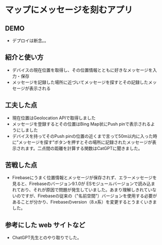 # マップにメッセージを刻むアプリ

## DEMO

  - デプロイは断念。。

## 紹介と使い方

  - デバイスの現在位置を取得し、その位置情報とともに好きなメッセージを入力・保存
  - メッセージを記録した場所に近づいてメッセージを探すとその記録したメッセージが表示される

## 工夫した点

  - 現在位置はGeolocation APIで取得しました
  - メッセージを登録するとその位置はBing Map状にPush pinで表示されるようにしました
  - デバイスを持ってそのPush pinの位置の近くまで言って50m以内に入った時に”メッセージを探す”ボタンを押すとその場所に記録されたメッセージが表示されます。二点間の距離を計算する関数はCatGPTに聞きました。

## 苦戦した点

  - Firebaseにうまく位置情報とメッセージが保存されず、エラーメッセージを見ると、Firebaseのバージョン9.1.0が ESモジュールバージョンで読み込まれており、それが原因で問題が発生していました。あまり理解しきれていないのですが、Firebaseの従来の（"名前空間"）バージョンを使用する必要があることが分かり、Firebaseのversion（8.x系）を変更するとうまくいきました。

## 参考にした web サイトなど

  - ChatGPT先生とのやり取りでした。